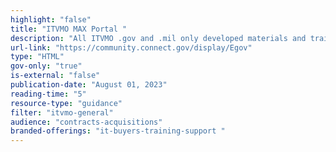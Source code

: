 ```yaml
---
highlight: "false"
title: "ITVMO MAX Portal "
description: "All ITVMO .gov and .mil only developed materials and training will be posted on the ITVMO MAX page. This MAX page link will be shared via events, ITB CoPs, and the Newsletter. .gov/.mil employees may also request access through the Connect.gov portal. The landing page will spotlight recent updates. Includes: Trainings/ Webinars, .gov/.mil Resources, Tools, Knowledge Sharing"
url-link: "https://community.connect.gov/display/Egov"
type: "HTML"
gov-only: "true"
is-external: "false"
publication-date: "August 01, 2023"
reading-time: "5"
resource-type: "guidance"
filter: "itvmo-general"
audience: "contracts-acquisitions"
branded-offerings: "it-buyers-training-support "
---
```

